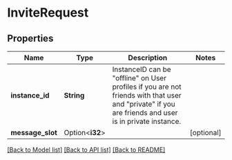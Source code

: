 # InviteRequest

## Properties

Name | Type | Description | Notes
------------ | ------------- | ------------- | -------------
**instance_id** | **String** | InstanceID can be \"offline\" on User profiles if you are not friends with that user and \"private\" if you are friends and user is in private instance. | 
**message_slot** | Option<**i32**> |  | [optional]

[[Back to Model list]](../README.md#documentation-for-models) [[Back to API list]](../README.md#documentation-for-api-endpoints) [[Back to README]](../README.md)


